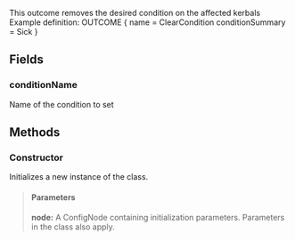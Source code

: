             
This outcome removes the desired condition on the affected kerbals Example definition: OUTCOME { name = ClearCondition conditionSummary = Sick }   
        
## Fields

### conditionName
Name of the condition to set
## Methods


### Constructor
Initializes a new instance of the class.
> #### Parameters
> **node:** A ConfigNode containing initialization parameters. Parameters in the class also apply.



